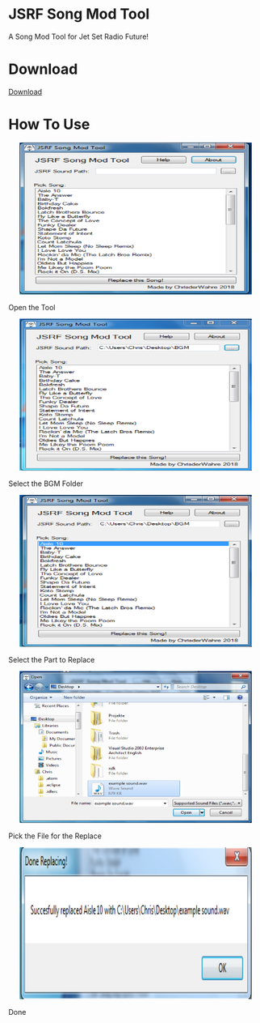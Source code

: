 # JSRF Song Mod Tool
A Song Mod Tool for Jet Set Radio Future! 

# Download
[Download](https://github.com/chrisderwahre/JSRF_Song_Mod_Tool/releases)

# How To Use
<p align="center">
  <img width="460" height="300" src="https://raw.githubusercontent.com/chrisderwahre/JSRF_Song_Mod_Tool/master/Screenshots/Screenshot_1.png">
</p>

Open the Tool

<p align="center">
  <img width="460" height="300" src="https://raw.githubusercontent.com/chrisderwahre/JSRF_Song_Mod_Tool/master/Screenshots/Screenshot_2.png">
</p>

Select the BGM Folder

<p align="center">
  <img width="460" height="300" src="https://raw.githubusercontent.com/chrisderwahre/JSRF_Song_Mod_Tool/master/Screenshots/Screenshot_3.png">
</p>

Select the Part to Replace

<p align="center">
  <img width="460" height="300" src="https://raw.githubusercontent.com/chrisderwahre/JSRF_Song_Mod_Tool/master/Screenshots/Screenshot_4.png">
</p>

Pick the File for the Replace
<p align="center">
  <img width="460" height="300" src="https://raw.githubusercontent.com/chrisderwahre/JSRF_Song_Mod_Tool/master/Screenshots/Screenshot_5.png">
</p>

Done
